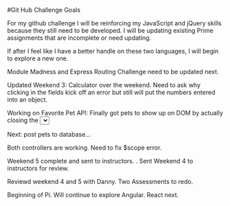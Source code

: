 #Git Hub Challenge Goals

For my github challenge I will be reinforcing my JavaScript and jQuery skills because they still need to be developed. I will be updating existing Prime assignments that are incomplete or need updating. 

If after I feel like I have a better handle on these two languages, I will begin to explore a new one.

Module Madness and Express Routing Challenge need to be updated next. 

Updated Weekend 3: Calculator over the weekend. Need to ask why clicking in the fields kick off an error but still will put the numbers entered into an object. 

Working on Favorite Pet API: Finally got pets to show up on DOM by actually closing the <select tag>

Next: post pets to database...

Both controllers are working. Need to fix $scope error. 

Weekend 5 complete and sent to instructors. . Sent Weekend 4 to instructors for review. 

Reviewd weekend 4 and 5 with Danny. Two Assessments to redo. 

Beginning of Pi. Will continue to explore Angular. React next. 
